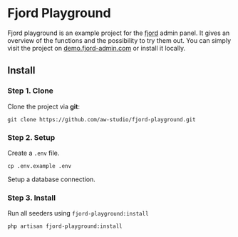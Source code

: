 # Fjord Playground

Fjord playground is an example project for the [fjord](https://www.fjord-admin.com) admin panel. It gives an overview of the functions and the possibility to try them out. You can simply visit the project on [demo.fjord-admin.com](https://demo.fjord-admin.com) or install it locally.

## Install

### Step 1. Clone

Clone the project via **git**:

```shell
git clone https://github.com/aw-studio/fjord-playground.git
```

### Step 2. Setup

Create a `.env` file.

```shell
cp .env.example .env
```

Setup a database connection.

### Step 3. Install

Run all seeders using `fjord-playground:install`

```shell
php artisan fjord-playground:install
```
